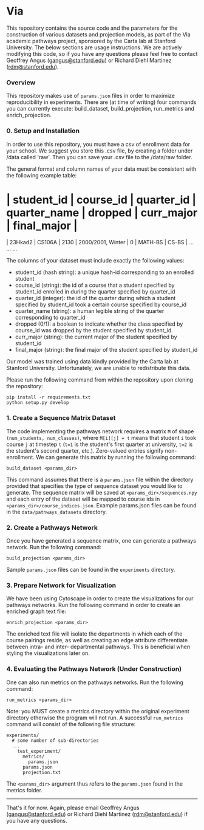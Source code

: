 # Via
This repository contains the source code and the parameters for the construction of various datasets and projection models, as part of the Via academic pathways project, sponsored by the Carta lab at Stanford University. The below sections are usage instructions. We are actively modifying this code, so if you have any questions please feel free to contact Geoffrey Angus (gangus@stanford.edu) or Richard Diehl Martinez (rdm@stanford.edu).

### Overview

This repository makes use of `params.json` files in order to maximize reproducibility in experiments. There are (at time of writing) four commands you can currently execute:
build_dataset, build_projection, run_metrics and enrich_projection.

### 0. Setup and Installation

In order to use this repository, you must have a csv of enrollment data for your school.
We suggest you store this .csv file, by creating a folder under /data called 'raw'.
Then you can save your .csv file to the /data/raw folder.

The general format and column names of your data must be consistent with the following example table:

| student_id | course_id | quarter_id |    quarter_name   | dropped | curr_major | final_major |
================================================================================================
| 23Hkad2    | CS106A    | 2130       | 2000/2001, Winter | 0       | MATH-BS    | CS-BS       |
...
...
...

The columns of your dataset must include exactly the following values:
* student_id (hash string): a unique hash-id corresponding to an enrolled student
* course_id (string): the id of a course that a student specified by student_id
                     enrolled in during the quarter specified by quarter_id
* quarter_id (integer): the id of the quarter during which a student specified by student_id
                       took a certain course specified by course_id
* quarter_name (string): a human legible string of the quarter corresponding to
                        quarter_id
* dropped (0/1): a boolean to indicate whether the class specified by course_id
                 was dropped by the student specified by student_id.
* curr_major (string): the current major of the student specified by student_id
* final_major (string): the final major of the student specified by student_id


Our model was trained using data kindly provided by the Carta lab at Stanford University. Unfortunately, we are unable to redistribute this data.

Please run the following command from within the repository upon cloning the repository:

```
pip install -r requirements.txt
python setup.py develop
```

### 1. Create a Sequence Matrix Dataset

The code implementing the pathways network requires a matrix `M` of shape `(num_students, num_classes)`, where `M[i][j] = t` means that student `i` took course `j` at timestep `t` (`t=1` is the student's first quarter at university, `t=2` is the student's second quarter, etc.). Zero-valued entries signify non-enrollment. We can generate this matrix by running the following command:

```build_dataset <params_dir>```

This command assumes that there is a `params.json` file within the directory provided that specifies the type of sequence dataset you would like to generate. The sequence matrix will be saved at `<params_dir>/sequences.npy` and each entry of the dataset will be mapped to course ids in `<params_dir>/course_indices.json`. Example params.json files can be found in the `data/pathways_datasets` directory.

### 2. Create a Pathways Network

Once you have generated a sequence matrix, one can generate a pathways network. Run the following command:

```build_projection <params_dir>```

Sample `params.json` files can be found in the `experiments` directory.

### 3. Prepare Network for Visualization

We have been using Cytoscape in order to create the visualizations for our pathways networks. Run the following command in order to create an enriched graph text file:

```enrich_projection <params_dir>```

The enriched text file will isolate the departments in which each of the course pairings reside, as well as creating an edge attribute differentiate between intra- and inter- departmental pathways. This is beneficial when styling the visualizations later on.

### 4. Evaluating the Pathways Network (Under Construction)

One can also run metrics on the pathways networks. Run the following command:

```run_metrics <params_dir>```

Note: you MUST create a metrics directory within the original experiment directory otherwise the program will not run. A successful `run_metrics` command will consist of the following file structure:

```
experiments/
  # some number of sub-directories
  ...
    test_experiment/
      metrics/
        params.json
      params.json
      projection.txt
```

The `<params_dir>` argument thus refers to the `params.json` found in the metrics folder.

---

That's it for now. Again, please email Geoffrey Angus (gangus@stanford.edu) or Richard Diehl Martinez (rdm@stanford.edu) if you have any questions.
